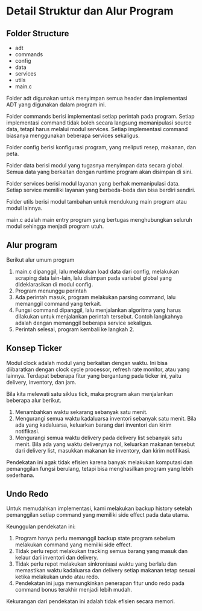 # Detail Struktur dan Alur Program

## Folder Structure

- adt
- commands
- config
- data
- services
- utils
- main.c

Folder adt digunakan untuk menyimpan semua header dan implementasi ADT yang digunakan dalam program ini.

Folder commands berisi implementasi setiap perintah pada program. Setiap implementasi command tidak boleh secara langsung memanipulasi source data, tetapi harus melalui modul services. Setiap implementasi command biasanya menggunakan beberapa services sekaligus.

Folder config berisi konfigurasi program, yang meliputi resep, makanan, dan peta.

Folder data berisi modul yang tugasnya menyimpan data secara global. Semua data yang berkaitan dengan runtime program akan disimpan di sini.

Folder services berisi modul layanan yang berhak memanipulasi data. Setiap service memiliki layanan yang berbeda-beda dan bisa berdiri sendiri.

Folder utils berisi modul tambahan untuk mendukung main program atau modul lainnya.

main.c adalah main entry program yang bertugas menghubungkan seluruh modul sehingga menjadi program utuh.

## Alur program

Berikut alur umum program

1. main.c dipanggil, lalu melakukan load data dari config, melakukan scraping data lain-lain, lalu disimpan pada variabel global yang dideklarasikan di modul config.
2. Program menunggu perintah
3. Ada perintah masuk, program melakukan parsing command, lalu memanggil command yang terkait.
4. Fungsi command dipanggil, lalu menjalankan algoritma yang harus dilakukan untuk menjalankan perintah tersebut. Contoh langkahnya adalah dengan memanggil beberapa service sekaligus.
5. Perintah selesai, program kembali ke langkah 2.

## Konsep Ticker

Modul clock adalah modul yang berkaitan dengan waktu. Ini bisa diibaratkan dengan clock cycle processor, refresh rate monitor, atau yang lainnya. Terdapat beberapa fitur yang bergantung pada ticker ini, yaitu delivery, inventory, dan jam.

Bila kita melewati satu siklus tick, maka program akan menjalankan beberapa alur berikut.

1. Menambahkan waktu sekarang sebanyak satu menit.
2. Mengurangi semua waktu kadaluarsa inventori sebanyak satu menit. Bila ada yang kadaluarsa, keluarkan barang dari inventori dan kirim notifikasi.
3. Mengurangi semua waktu delivery pada delivery list sebanyak satu menit. Bila ada yang waktu deliverynya nol, keluarkan makanan tersebut dari delivery list, masukkan makanan ke inventory, dan kirim notifikasi.

Pendekatan ini agak tidak efisien karena banyak melakukan komputasi dan pemanggilan fungsi berulang, tetapi bisa menghasilkan program yang lebih sederhana.

## Undo Redo

Untuk memudahkan implementasi, kami melakukan backup history setelah pemanggilan setiap command yang memiliki side effect pada data utama.

Keunggulan pendekatan ini:

1. Program hanya perlu memanggil backup state program sebelum melakukan command yang memilki side effect.
2. Tidak perlu repot melakukan tracking semua barang yang masuk dan kelaur dari inventori dan delivery.
3. Tidak perlu repot melakukan sinkronisasi waktu yang berlalu dan memastikan waktu kadaluarsa dan delivery setiap makanan tetap sesuai ketika melakukan undo atau redo.
4. Pendekatan ini juga memungkinkan penerapan fitur undo redo pada command bonus terakhir menjadi lebih mudah.

Kekurangan dari pendekatan ini adalah tidak efisien secara memori.